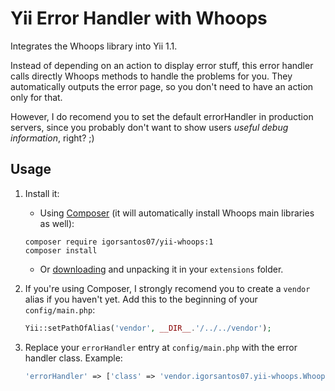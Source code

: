 Yii Error Handler with Whoops
=============================

Integrates the Whoops library into Yii 1.1.

Instead of depending on an action to display error stuff, this error handler calls directly
Whoops methods to handle the problems for you. They automatically outputs the error page, so
you don't need to have an action only for that.

However, I do recomend you to set the default errorHandler in production servers, since you
probably don't want to show users *useful debug information*, right? ;)

Usage
-----

1. Install it:
    - Using [Composer] (it will automatically install Whoops main libraries as well):
    ```shell
    composer require igorsantos07/yii-whoops:1
    composer install
    ```
    - Or [downloading] and unpacking it in your `extensions` folder.

2. If you're using Composer, I strongly recomend you to create a `vendor` alias if you haven't yet.
   Add this to the beginning of your `config/main.php`:

    ```php
    Yii::setPathOfAlias('vendor', __DIR__.'/../../vendor');
    ```

3. Replace your `errorHandler` entry at `config/main.php` with the error handler class. Example:

    ```php
    'errorHandler' => ['class' => 'vendor.igorsantos07.yii-whoops.WhoopsErrorHandler']
    ```

[Composer]:http://getcomposer.org/
[downloading]:https://github.com/igorsantos07/yii-whoops/archive/master.zip